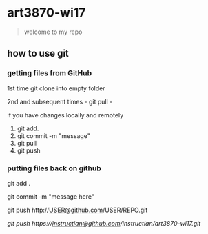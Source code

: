 # art3870-wi17

> welcome to my repo

## how to use git

### getting files from GitHub

1st time git clone into empty folder

2nd and subsequent times  - git pull - 

if you have changes locally and remotely 
1. git add. 
2. git commit -m "message" 
3. git pull 
4. git push

### putting files back on github

git add .

git commit -m "message here"

git push http://USER@github.com/USER/REPO.git

_git push https://instructian@github.com/instructian/art3870-wi17.git_
